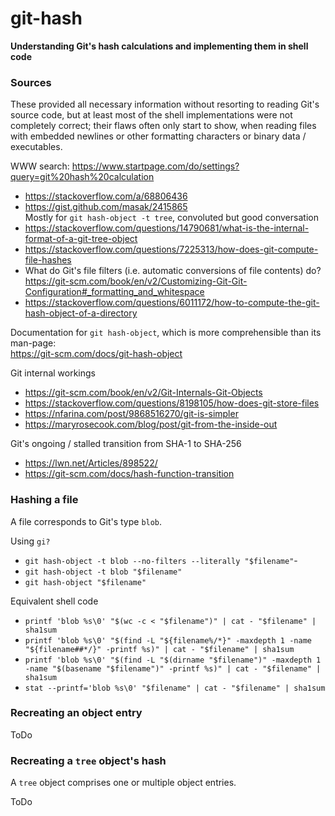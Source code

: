 # git-hash
**Understanding Git's hash calculations and implementing them in shell code**

### Sources
These provided all necessary information without resorting to reading Git's source code, but at least most of the shell implementations were not completely correct; their flaws often only start to show, when reading files with embedded newlines or other formatting characters or binary data / executables.

WWW search: https://www.startpage.com/do/settings?query=git%20hash%20calculation
- https://stackoverflow.com/a/68806436
- https://gist.github.com/masak/2415865<br />
  Mostly for `git hash-object -t tree`, convoluted but good conversation
- https://stackoverflow.com/questions/14790681/what-is-the-internal-format-of-a-git-tree-object
- https://stackoverflow.com/questions/7225313/how-does-git-compute-file-hashes
- What do Git's file filters (i.e. automatic conversions of file contents) do?<br />
  https://git-scm.com/book/en/v2/Customizing-Git-Git-Configuration#_formatting_and_whitespace
- https://stackoverflow.com/questions/6011172/how-to-compute-the-git-hash-object-of-a-directory

Documentation for `git hash-object`, which is more comprehensible than its man-page:<br />
https://git-scm.com/docs/git-hash-object

Git internal workings
- https://git-scm.com/book/en/v2/Git-Internals-Git-Objects
- https://stackoverflow.com/questions/8198105/how-does-git-store-files
- https://nfarina.com/post/9868516270/git-is-simpler
- https://maryrosecook.com/blog/post/git-from-the-inside-out

Git's ongoing / stalled transition from SHA-1 to SHA-256
- https://lwn.net/Articles/898522/
- https://git-scm.com/docs/hash-function-transition


### Hashing a file

A file corresponds to Git's type `blob`.

Using `gi?`
- `git hash-object -t blob --no-filters --literally "$filename"`- 
- `git hash-object -t blob "$filename"`
- `git hash-object "$filename"`

Equivalent shell code
- `printf 'blob %s\0' "$(wc -c < "$filename")" | cat - "$filename" | sha1sum`
- `printf 'blob %s\0' "$(find -L "${filename%/*}" -maxdepth 1 -name "${filename##*/}" -printf %s)" | cat - "$filename" | sha1sum`
- `printf 'blob %s\0' "$(find -L "$(dirname "$filename")" -maxdepth 1 -name "$(basename "$filename")" -printf %s)" | cat - "$filename" | sha1sum`
- `stat --printf='blob %s\0' "$filename" | cat - "$filename" | sha1sum`

### Recreating an object entry

ToDo

### Recreating a `tree` object's hash

A `tree` object comprises one or multiple object entries.

ToDo
